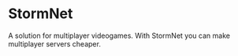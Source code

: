# StormNet
A solution for multiplayer videogames. With StormNet you can make multiplayer servers cheaper.
